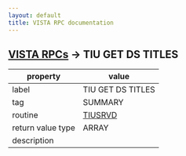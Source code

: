 ```yaml
---
layout: default
title: VISTA RPC documentation
---
```




## [VISTA RPCs](TableOfContent.md) &#8594; TIU GET DS TITLES 

 property | value 
--- | --- 
 label | TIU GET DS TITLES
 tag | SUMMARY
 routine | [TIUSRVD](http://code.osehra.org/dox/Routine_TIUSRVD_source.html)
 return value type | ARRAY
 description | 
